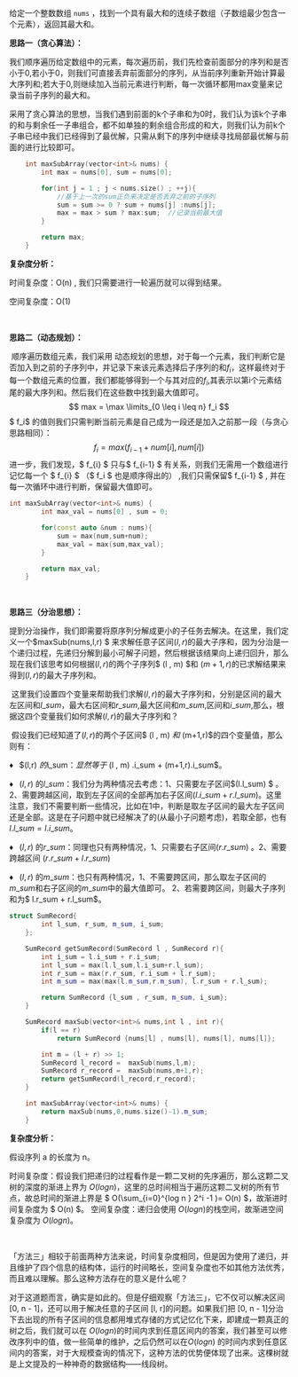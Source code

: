 给定一个整数数组 `nums` ，找到一个具有最大和的连续子数组（子数组最少包含一个元素），返回其最大和。



<b>思路一（贪心算法）：</b>

​	  我们顺序遍历给定数组中的元素，每次遍历前，我们先检查前面部分的序列和是否小于0,若小于0，则我们可直接丢弃前面部分的序列，从当前序列重新开始计算最大序列和;若大于0,则继续加入当前元素进行判断，每一次循环都用max变量来记录当前子序列的最大和。

​	  采用了贪心算法的思想，当我们遇到前面的k个子串和为0时，我们认为该k个子串的和与剩余任一子串组合，都不如单独的剩余组合形成的和大，则我们认为前k个子串已经中我们已经得到了最优解，只需从剩下的序列中继续寻找局部最优解与前面的进行比较即可。

```c++
    int maxSubArray(vector<int>& nums) {
        int max = nums[0], sum = nums[0];

        for(int j = 1 ; j < nums.size() ; ++j){
            //基于上一次的sum正负来决定是否丢弃之前的子序列
            sum = sum >= 0 ? sum + nums[j] :nums[j];  
            max = max > sum ? max:sum;  //记录当前最大值
        }

        return max;
    }
```

**复杂度分析：**

时间复杂度：O(n) , 我们只需要进行一轮遍历就可以得到结果。

空间复杂度：O(1)

<br>

<b>思路二（动态规划）：</b>

​	顺序遍历数组元素，我们采用 动态规划的思想，对于每一个元素，我们判断它是否加入到之前的子序列中，并记录下来该元素选择后子序列的和$f_i$，这样最终对于每一个数组元素的位置，我们都能够得到一个与其对应的$f_i$,其表示以第i个元素结尾的最大序列和。然后我们在这些数中找到最大值即可。
$$
max =  \max \limits_{0 \leq i \leq n} f_i
$$
$  f_i$ 的值则我们只需判断当前元素是自己成为一段还是加入之前那一段（与贪心思路相同）：
$$
f_i = max(f_{i-1}+num[i] , num[i])
$$
进一步，我们发现，$ f_{i} $ 只与$ f_{i-1} $ 有关系，则我们无需用一个数组进行记忆每一个 $ f_{i} $  （$ f_i $ 也是顺序得出的） ,我们只需保留$ f_{i-1} $ ,  并在每一次循环中进行判断，保留最大值即可。



```c++
int maxSubArray(vector<int>& nums) {
        int max_val = nums[0] , sum = 0;

        for(const auto &num : nums){
            sum = max(num,sum+num);
            max_val = max(sum,max_val);
        }

        return max_val;
    }
```

<br>

 <b> 思路三（分治思想）：</b>

​	提到分治操作，我们即需要将原序列分解成更小的子任务去解决。在这里，我们定义一个$maxSub(nums,l,r) $ 来求解任意子区间$(l,r)$的最大子序和，因为分治是一个递归过程，先递归分解到最小可解子问题，然后根据该结果向上递归回升，那么现在我们该思考如何根据$(l,r)$的两个子序列$ (l , m) $和 $(m+1,r)$的已求解结果来得到$(l,r)$的最大子序列和。

​	这里我们设置四个变量来帮助我们求解$(l,r)$的最大子序列和，分别是区间的最大左区间和$l\_sum$，最大右区间和$r\_sum$,最大区间和$m\_sum$,区间和$i\_sum$,那么，根据这四个变量我们如何求解$(l,r)$的最大子序列和？

​	假设我们已经知道了$(l,r)$的两个子区间$ (l , m) $和$ (m+1,r)$的四个变量值，那么则有：

&diams; &ensp;$(l,r) $的$i\_sum$：显然等于$ (l , m) .i\_sum + (m+1,r).i\_sum$。

&diams; &ensp;$(l,r)$ 的$l\_sum$：我们分为两种情况去考虑：1、只需要左子区间$(l.l\_sum) $ 。2、需要跨越区间，取到左子区间的全部再加右子区间$(l.i\_sum + r.l\_sum)$。这里注意，我们不需要判断一些情况，比如在1中，判断是取左子区间的最大左子区间还是全部。这是在子问题中就已经解决了的(从最小子问题考虑)，若取全部，也有$l.l\_sum = l.i\_sum$。

&diams; &ensp;$(l,r)$ 的$r\_sum$：同理也只有两种情况，1、只需要右子区间$(r.r\_sum)$ 。2、需要跨越区间 $(r.r\_sum + l.r\_sum)$

&diams; &ensp;$(l,r)$ 的$m\_sum$：也只有两种情况，1、不需要跨区间，那么取左子区间的$m\_sum$和右子区间的$m\_sum$中的最大值即可。 2、若需要跨区间，则最大子序列和为$ l.r\_sum + r.l\_sum$。



```c++
struct SumRecord{
        int l_sum, r_sum, m_sum, i_sum;
    }; 

    SumRecord getSumRecord(SumRecord l , SumRecord r){
        int i_sum = l.i_sum + r.i_sum;
        int l_sum = max(l.l_sum,l.i_sum+r.l_sum);
        int r_sum = max(r.r_sum, r.i_sum + l.r_sum);
        int m_sum = max(max(l.m_sum,r.m_sum), l.r_sum + r.l_sum);

        return SumRecord {l_sum , r_sum, m_sum, i_sum};
    }

    SumRecord maxSub(vector<int>& nums,int l , int r){
        if(l == r)
            return SumRecord {nums[l] , nums[l], nums[l], nums[l]};

        int m = (l + r) >> 1;
        SumRecord l_record =  maxSub(nums,l,m);
        SumRecord r_record =  maxSub(nums,m+1,r);
        return getSumRecord(l_record,r_record);
    }

    int maxSubArray(vector<int>& nums) {
        return maxSub(nums,0,nums.size()-1).m_sum;
    }
```

**复杂度分析：**

假设序列 a 的长度为 n。

时间复杂度：假设我们把递归的过程看作是一颗二叉树的先序遍历，那么这颗二叉树的深度的渐进上界为  $O(log n)$，这里的总时间相当于遍历这颗二叉树的所有节点，故总时间的渐进上界是 $ O(\sum_{i=0}^{log n } 2^i -1 )= O(n) $，故渐进时间复杂度为 $   O(n)   $。
空间复杂度：递归会使用  $O(log n)$的栈空间，故渐进空间复杂度为 $O(log n)$。



<br>

「方法三」相较于前面两种方法来说，时间复杂度相同，但是因为使用了递归，并且维护了四个信息的结构体，运行的时间略长，空间复杂度也不如其他方法优秀，而且难以理解。那么这种方法存在的意义是什么呢？

对于这道题而言，确实是如此的。但是仔细观察「方法三」，它不仅可以解决区间 [0, n - 1]，还可以用于解决任意的子区间 [l, r]的问题。如果我们把 [0, n - 1]分治下去出现的所有子区间的信息都用堆式存储的方式记忆化下来，即建成一颗真正的树之后，我们就可以在 $O(log n)$的时间内求到任意区间内的答案，我们甚至可以修改序列中的值，做一些简单的维护，之后仍然可以在$O(log n)$ 的时间内求到任意区间内的答案，对于大规模查询的情况下，这种方法的优势便体现了出来。这棵树就是上文提及的一种神奇的数据结构——线段树。



​	